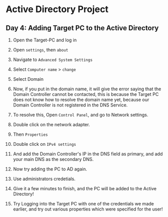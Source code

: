 # Active Directory Project

## Day 4: Adding Target PC to the Active Directory

1. Open the Target-PC and log in

2. Open `settings`, then `about`

3. Navigate to `Advanced System Settings`

4. Select `Computer name` > `change`

5. Select Domain

6. Now, if you put in the domain name, it will give the error saying that the Domain Controller cannot be contacted, this is because the Target PC does not know how to resolve the domain name yet, because our Domain Controller is not registered in the DNS Service.

7. To resolve this, Open `Control Panel`, and go to Network settings.

8. Double click on the network adapter.

9. Then `Properties`

10. Double click on `IPv4 settings`

11. And add the Domain Controller's IP in the DNS field as primary, and add your main DNS as the secondary DNS.

12. Now try adding the PC to AD again.

13. Use administrators credetials.

14. Give it a few minutes to finish, and the PC will be added to the Active Directory!

15. Try Logging into the Target PC with one of the credentials we made earlier, and try out various properties which were specified for the user!
